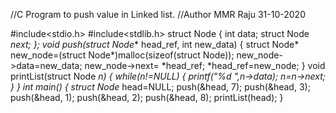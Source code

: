//C Program to push value in Linked list.
//Author MMR Raju 31-10-2020

#include<stdio.h>
#include<stdlib.h>
struct Node
{
    int data;
    struct Node *next;
};
void push(struct Node** head_ref, int new_data)
{
    struct Node* new_node=(struct Node*)malloc(sizeof(struct Node));
    new_node->data=new_data;
    new_node->next= *head_ref;
    *head_ref=new_node;
}
void printList(struct Node *n)
{
    while(n!=NULL)
    {
        printf("%d ",n->data);
        n=n->next;
    }
}
int main()
{
    struct Node* head=NULL;
    push(&head, 7);
    push(&head, 3);
    push(&head, 1);
    push(&head, 2);
    push(&head, 8);
    printList(head);
}



